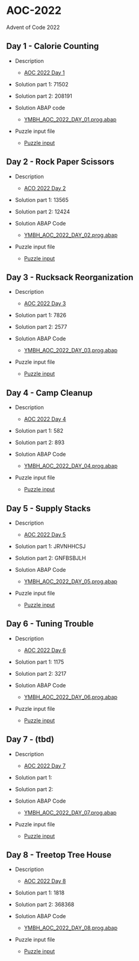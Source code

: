 # AOC-2022
Advent of Code 2022


## Day 1 - Calorie Counting
- Description
	- [AOC 2022 Day 1](https://adventofcode.com/2022/day/1)

- Solution part 1: 71502
- Solution part 2: 208191


- Solution ABAP code
	- [YMBH_AOC_2022_DAY_01.prog.abap](src/ymbh_aoc_2022_day_01.prog.abap)
- Puzzle input file
	- [Puzzle input](/inputs/20221201/input.txt)


## Day 2 - Rock Paper Scissors
- Description
	- [ACO 2022 Day 2](https://adventofcode.com/2022/day/2)

- Solution part 1: 13565
- Solution part 2: 12424

- Solution ABAP Code
	- [YMBH_AOC_2022_DAY_02.prog.abap](src/ymbh_aoc_2022_day_02.prog.abap)

- Puzzle input file
	- [Puzzle input](/inputs/20221202/input.txt)

## Day 3 - Rucksack Reorganization
- Description 
	- [AOC 2022 Day 3](https://adventofcode.com/2022/day/3)
	
- Solution part 1: 7826
- Solution part 2: 2577

- Solution ABAP Code
	- [YMBH_AOC_2022_DAY_03.prog.abap](src/ymbh_aoc_2022_day_03.prog.abap)

- Puzzle input file
	- [Puzzle input](/inputs/20221203/input.txt)

## Day 4 - Camp Cleanup 
- Description 
	- [AOC 2022 Day 4](https://adventofcode.com/2022/day/4)
	
- Solution part 1: 582
- Solution part 2: 893

- Solution ABAP Code
	- [YMBH_AOC_2022_DAY_04.prog.abap](src/ymbh_aoc_2022_day_04.prog.abap)

- Puzzle input file
	- [Puzzle input](/inputs/20221204/input.txt)

## Day 5 - Supply Stacks 
- Description 
	- [AOC 2022 Day 5](https://adventofcode.com/2022/day/5)
	
- Solution part 1: JRVNHHCSJ
- Solution part 2: GNFBSBJLH

- Solution ABAP Code
	- [YMBH_AOC_2022_DAY_05.prog.abap](src/ymbh_aoc_2022_day_05.prog.abap)

- Puzzle input file
	- [Puzzle input](/inputs/20221205/input.txt)

## Day 6 - Tuning Trouble 
- Description 
	- [AOC 2022 Day 6](https://adventofcode.com/2022/day/6)
	
- Solution part 1: 1175
- Solution part 2: 3217

- Solution ABAP Code
	- [YMBH_AOC_2022_DAY_06.prog.abap](src/ymbh_aoc_2022_day_06.prog.abap)

- Puzzle input file
	- [Puzzle input](/inputs/20221206/input.txt)

## Day 7 - (tbd)
- Description 
	- [AOC 2022 Day 7](https://adventofcode.com/2022/day/7)
	
- Solution part 1: 
- Solution part 2: 

- Solution ABAP Code
	- [YMBH_AOC_2022_DAY_07.prog.abap](src/ymbh_aoc_2022_day_07.prog.abap)

- Puzzle input file
	- [Puzzle input](/inputs/20221207/input.txt)

## Day 8 - Treetop Tree House
- Description 
	- [AOC 2022 Day 8](https://adventofcode.com/2022/day/8)
	
- Solution part 1: 1818 
- Solution part 2: 368368

- Solution ABAP Code
	- [YMBH_AOC_2022_DAY_08.prog.abap](src/ymbh_aoc_2022_day_08.prog.abap)

- Puzzle input file
	- [Puzzle input](/inputs/20221208/input.txt)